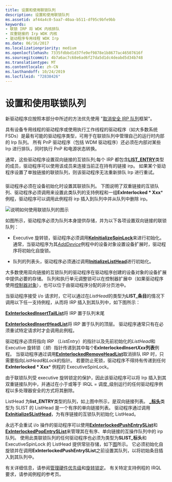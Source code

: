```yaml
---
title: 设置和使用联锁队列
description: 设置和使用联锁队列
ms.assetid: af44a4c0-5aa7-40aa-b511-df95c9bfe9bb
keywords:
- 联锁 IRP 将 WDK 内核排队
- 双重链接的 Irp WDK 内核
- 驱动程序专用线程 WDK Irp
ms.date: 06/16/2017
ms.localizationpriority: medium
ms.openlocfilehash: 7335fdbbd1d37fe9ef9878e1b8677ac46507616f
ms.sourcegitcommit: 4b7a6ac7c68e6ad6f27da5d1dc4deabd5d34b748
ms.translationtype: MT
ms.contentlocale: zh-CN
ms.lasthandoff: 10/24/2019
ms.locfileid: "72838426"
---
```

# <a name="setting-up-and-using-interlocked-queues"></a>设置和使用联锁队列





新驱动程序应按照本部分中所述的方法优先使用 "[取消安全 IRP 队列](cancel-safe-irp-queues.md)框架"。

具有设备专用线程的驱动程序或使用执行工作线程的驱动程序（如大多数系统 FSDs）是最有可能的驱动程序类型，可用于在联锁队列中管理自己的运行时内部的 Irp 队列。 所有 PnP 驱动程序（包括 WDM 驱动程序）还必须在内部对某些 Irp 进行排队，同时执行 PnP 和电源状态转换。

通常，这些驱动程序设置双向链接的互锁队列;每个 IRP 都包含[**LIST\_ENTRY**](https://docs.microsoft.com/windows/desktop/api/ntdef/ns-ntdef-_list_entry)类型的成员，驱动程序可以使用该成员来连接当前正在持有的链接 irp。 如果某个驱动程序设置了单独链接的联锁队列，则该驱动程序无法重新排队 Irp 进行重试。

### <a href="" id="ddk-using-an-interlocked-queue-kg"></a>

驱动程序必须在设备初始化时设置其联锁队列。 下图说明了双重链接的互锁队列、驱动程序必须调用来设置此类队列的支持例程和一组**ExInterlocked * Xxx*** 例程，驱动程序可以调用此例程将 irp 插入到队列中并从队列中删除 irp。

![说明如何使用联锁队列的图示](images/3intlokq.png)

如图所示，驱动程序必须为队列本身提供存储，并为以下各项设置双向链接的联锁队列：

-   Executive 旋转锁，驱动程序必须调用[**KeInitializeSpinLock**](https://docs.microsoft.com/windows-hardware/drivers/ddi/wdm/nf-wdm-keinitializespinlock)来进行初始化。 通常，当驱动程序为其[*AddDevice*](https://docs.microsoft.com/windows-hardware/drivers/ddi/wdm/nc-wdm-driver_add_device)例程中的设备对象设置设备扩展时，驱动程序将初始化自旋锁。

-   队列的列表头，驱动程序必须通过调用[**InitializeListHead**](https://docs.microsoft.com/windows-hardware/drivers/ddi/wdm/nf-wdm-initializelisthead)进行初始化。

大多数使用双向链接的互锁队列的驱动程序在驱动程序创建的设备对象的设备扩展中提供必要的存储。 队列和执行单元调整锁可以在控制器扩展中（如果驱动程序使用[控制器对象](using-controller-objects.md)），也可以位于由驱动程序分配的非分页池中。

当驱动程序接受 i/o 请求时，它可以通过在*ListHead*的类型为**LIST\_条目**的情况下调用以下任一支持例程，从而将 IRP 插入到其队列中，如下图所示：

[**ExInterlockedInsertTailList**](https://msdn.microsoft.com/library/windows/hardware/ff545402)将 IRP 置于队列末尾

[**ExInterlockedInsertHeadList**](https://msdn.microsoft.com/library/windows/hardware/ff545397)将 IRP 置于队列的顶层。 驱动程序通常只有在必须重试特定请求时才会调用此例程。

驱动程序必须将指向 IRP （*ListEntry*）的指针以及先前初始化的*ListHead*和 Executive 旋转锁（*锁*）指针传递到其中每个**ExInterlockedInsert*Xxx*列表**例程。 当驱动程序通过调用[**ExInterlockedRemoveHeadList**](https://msdn.microsoft.com/library/windows/hardware/ff545427)取消排队 IRP 时，只需要指向*ListHead*和*Lock*的指针。 若要防止死锁，驱动程序不得持有传递到任何**ExInterlocked * Xxx*** 例程的 ExecutiveSpinLock。

由于联锁队列受 executive 旋转锁定的保护，因此该驱动程序可以将 Irp 插入到其双重链接队列中，并通过在小于或等于 IRQL = 调度\_级别运行的任何驱动程序例程以多处理器安全的方式将其删除。

ListHead 为**list\_ENTRY**类型的队列，如上图中所示，是双向链接列表。 [ **\_标头**](https://docs.microsoft.com/windows-hardware/drivers/kernel/eprocess)类型为 SLIST 的 ListHead 是一个有序的单向链接列表。 驱动程序通过调用[**ExInitializeSListHead**](https://docs.microsoft.com/windows-hardware/drivers/ddi/wdm/nf-wdm-initializeslisthead)，为有序链接的互锁队列初始化 ListHead。

永远不会重试 i/o 操作的驱动程序可以使用[**ExInterlockedPushEntrySList**](https://docs.microsoft.com/windows-hardware/drivers/ddi/wdm/nf-wdm-exinterlockedpushentryslist)和[**ExInterlockedPopEntrySList**](https://docs.microsoft.com/windows-hardware/drivers/ddi/wdm/nf-wdm-exinterlockedpopentryslist)来管理其在有序、单向链接的互操作队列中的 irp 队列。 使用此类联锁队列的任何驱动程序也必须为类型为**SLIST\_标头**和 ExecutiveSpinLock 的 ListHead 提供常驻存储，如下[图](#ddk-using-an-interlocked-queue-kg)所示。 它必须初始化自旋锁并在调用**ExInterlockedPushEntrySList**之前设置其队列，以将初始条目插入到其队列中。

有关详细信息，请参阅[管理硬件优先级](managing-hardware-priorities.md)和[旋转锁定](spin-locks.md)。 有关特定支持例程的 IRQL 要求，请参阅例程的参考页。

 

 




